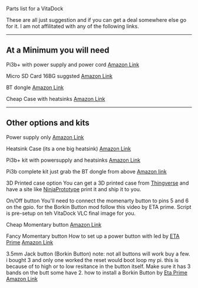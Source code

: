 Parts list for a VitaDock

These are all just suggestion and if you can get a deal somewhere else go for it. I am not affilitated with any of the following links.

--------------------------
At a Minimum you will need
--------------------------

Pi3b+ with power supply and power cord
[Amazon Link](https://www.amazon.com/CanaKit-Raspberry-Power-Supply-Listed/dp/B07BC6WH7V/ref=pd_rhf_se_p_img_2?_encoding=UTF8&psc=1&refRID=7FJPM0H8NWAMV29T7Y41)

Micro SD Card 16BG suggsted
[Amazon Link](https://www.amazon.com/Sandisk-Ultra-Micro-UHS-I-Adapter/dp/B073K14CVB/ref=sr_1_3?keywords=micro+sd+card+16gb&qid=1573756846&sr=8-3)

BT dongle 
[Amazon Link](https://www.amazon.com/Daykit-Bluetooth-Adapter-Windows-Raspberry/dp/B01IM8YKPW/ref=sr_1_8?crid=2Z2T5XZ5SI2H0&keywords=bt+dongle+usb&qid=1573756701&sprefix=bt+don%2Caps%2C189&sr=8-8)

Cheap Case with heatsinks
[Amazon Link](https://www.amazon.com/Raspberry-Model-Protective-Heatsinks-Clear/dp/B01CDVSBPO/ref=sr_1_6?keywords=raspberry+pi+case&qid=1573757940&s=electronics&sr=1-6)


----------------------
Other options and kits
----------------------

Power supply only
[Amazon Link](https://www.amazon.com/CanaKit-Raspberry-Supply-Adapter-Listed/dp/B00MARDJZ4/ref=sr_1_8?keywords=raspberry+pi3b%2B+kit&qid=1573757390&sr=8-8)

Heatsink Case (its a one big heatsink)
[Amazon Link](https://www.amazon.com/Vilros-Raspberry-Model-Aluminum-Cooling/dp/B07MH39YNM/ref=sr_1_15?crid=9V5WYJKZ3LGO&keywords=flirc+raspberry+pi+3+b%2B+case&qid=1573758088&s=electronics&sprefix=raspberry+pi+b%2Bcase+flirc%2Celectronics%2C199&sr=1-15)

Pi3b+ kit with powersupply and heatsinks 
[Amazon Link](https://www.amazon.com/CanaKit-Raspberry-Power-Supply-Listed/dp/B07BC6WH7V/ref=sr_1_7?keywords=raspberry+pi3b%2B&qid=1573757421&sr=8-7)

Pi3b complete kit just grab the BT dongle from above
[Amazon link](https://www.amazon.com/CanaKit-Raspberry-Starter-Premium-Black/dp/B07BCC8PK7/ref=pd_cp_147_4/131-1407029-8831369?_encoding=UTF8&pd_rd_i=B07BCC8PK7&pd_rd_r=7d9f971a-4fff-4b86-bbd9-927a8fdaefb2&pd_rd_w=3EYmi&pd_rd_wg=gK8EU&pf_rd_p=0e5324e1-c848-4872-bbd5-5be6baedf80e&pf_rd_r=5WAANTQWMCQXHN7JDBV1&psc=1&refRID=5WAANTQWMCQXHN7JDBV1)

3D Printed case option
You can get a 3D printed case from [Thingverse](https://www.ninjaprototype.com/3d-printing-service/) and have a site like [NinjaPrototype](https://www.ninjaprototype.com/3d-printing-service/) print it and ship it to you.

On/Off button
You'll need to connect the momenarty button to pins 5 and 6 on the gpio. for the Borkin Button mod follow this video by ETA prime. Script is pre-setup on teh VitaDock VLC final image for you.

Cheap Momentary button 
[Amazon Link](https://www.amazon.com/Electop-Power-Button-Computer-Switch/dp/B01LMZZFWO/ref=pd_cp_147_3/131-1407029-8831369?_encoding=UTF8&pd_rd_i=B01LMZZFWO&pd_rd_r=b36eff7a-6323-4a19-84bd-e149d67039f4&pd_rd_w=NpCzA&pd_rd_wg=d39tJ&pf_rd_p=0e5324e1-c848-4872-bbd5-5be6baedf80e&pf_rd_r=M7YP8XGFJWWZGMRZ36AV&psc=1&refRID=M7YP8XGFJWWZGMRZ36AV)

Fancy Momentary button 
How to set up a power button with led by [ETA Prime](https://www.youtube.com/watch?v=of2p-FHg6nY)
[Amazon Link](https://www.amazon.com/KNACRO-Chassis-Switch-computer-restart/dp/B01N4HZRWX/ref=sr_1_96?keywords=momentary+button+with+connector&qid=1573760067&sr=8-96)

3.5mm Jack button (Borkin Button) note: not all buttons will work buy a few. i bought 3 and only one worked the reset would boot loop my pi. this is because of to high or to low resitance in the button itself. Make sure it has 3 bands on the butt some have 2. how to install a Borkin Button by [Eta Prime](https://youtu.be/A08IrJ3ECuA)
[Amazon Link](https://www.amazon.com/Headphone-Earphone-Dustproof-Android-Smartphone/dp/B00Z0CUNSW/ref=pd_rhf_se_p_img_1?_encoding=UTF8&psc=1&refRID=H7J5SSA6HG097R6X8XG1)